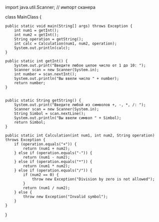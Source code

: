 import java.util.Scanner; // импорт сканера
 
class MainClass {
 
    public static void main(String[] args) throws Exception {
        int num1 = getInt();
        int num2 = getInt();
        String operation = getString();
        int calc = Calculation(num1, num2, operation);
        System.out.println(calc);
    }
 
    public static int getInt() {
        System.out.print("Введите любое целое число от 1 до 10: ");
        Scanner scan = new Scanner(System.in);
        int number = scan.nextInt();
        System.out.println("Вы ввели число " + number);
        return number;
    }
 
 
    public static String getString() {
        System.out.print("Введите любой из символов +, -, *, /: ");
        Scanner scan = new Scanner(System.in);
        String Simbol = scan.nextLine();
        System.out.println("Вы ввели символ " + Simbol);
        return Simbol;
    }
 
    public static int Calculation(int num1, int num2, String operation) throws Exception {
        if (operation.equals("+")) {
            return (num1 + num2);
        } else if (operation.equals("-")) {
            return (num1 - num2);
        } else if (operation.equals("*")) {
            return (num1 * num2);
        } else if (operation.equals("/")) {
            if (num2 == 0) {
                throw new Exception("Division by zero is not allowed");
            }
            return (num1 / num2);
        } else {
            throw new Exception("Invalid symbol");
        }
    }
}

